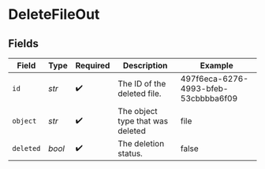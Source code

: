 # DeleteFileOut


## Fields

| Field                                | Type                                 | Required                             | Description                          | Example                              |
| ------------------------------------ | ------------------------------------ | ------------------------------------ | ------------------------------------ | ------------------------------------ |
| `id`                                 | *str*                                | :heavy_check_mark:                   | The ID of the deleted file.          | 497f6eca-6276-4993-bfeb-53cbbbba6f09 |
| `object`                             | *str*                                | :heavy_check_mark:                   | The object type that was deleted     | file                                 |
| `deleted`                            | *bool*                               | :heavy_check_mark:                   | The deletion status.                 | false                                |